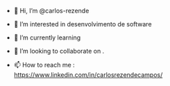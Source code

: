 - 👋 Hi, I’m @carlos-rezende
- 👀 I’m interested in  desenvolvimento de software
- 🌱 I’m currently learning  
- 💞️ I’m looking to collaborate on .

- 📫 How to reach me : https://www.linkedin.com/in/carlosrezendecampos/

<!---
carlos-rezende/carlos-rezende is a ✨ special ✨ repository because its `README.md` (this file) appears on your GitHub profile.
You can click the Preview link to take a look at your changes.
--->
